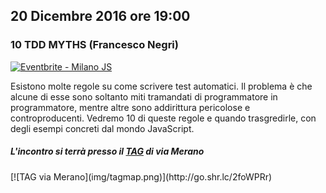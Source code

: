 ## 20 Dicembre 2016 ore 19:00
### 10 TDD MYTHS (Francesco Negri)

<a href="http://www.eventbrite.it/e/biglietti-milano-js-29941140758?ref=ebtn"><img src="https://www.eventbrite.it/custombutton?eid=29941140758" alt="Eventbrite - Milano JS" /></a>

Esistono molte regole su come scrivere test automatici. Il problema è che alcune di esse sono soltanto miti tramandati di programmatore in programmatore, mentre altre sono addirittura pericolose e controproducenti. Vedremo 10 di queste regole e quando trasgredirle, con degli esempi concreti dal mondo JavaScript.

##### L'incontro si terrà presso il [TAG](http://milano-merano.talentgarden.org) di via Merano
<div class="frame">
  [![TAG via Merano](img/tagmap.png)](http://go.shr.lc/2foWPRr)
</div>
